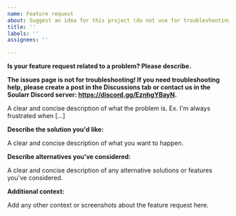```yaml
---
name: Feature request
about: Suggest an idea for this project (do not use for troubleshooting).
title: ''
labels: ''
assignees: ''

---
```


**Is your feature request related to a problem? Please describe.**

**The issues page is not for troubleshooting! If you need troubleshooting help, please create a post in the Discussions tab or contact us in the Soularr Discord server: https://discord.gg/EznhgYBayN.**

A clear and concise description of what the problem is. Ex. I'm always frustrated when [...]


**Describe the solution you'd like:**

A clear and concise description of what you want to happen.


**Describe alternatives you've considered:**

A clear and concise description of any alternative solutions or features you've considered.


**Additional context:**

Add any other context or screenshots about the feature request here.
